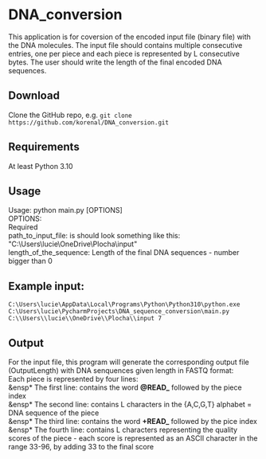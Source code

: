 # DNA_conversion
This application is for coversion of the encoded input file (binary file) with the DNA molecules. The input file should contains multiple consecutive entries, one per piece and each piece is represented by L consecutive bytes. The user should write the length of the final encoded DNA sequences.

## Download
Clone the GitHub repo, e.g. `git clone https://github.com/korenal/DNA_conversion.git`

## Requirements
At least Python 3.10

## Usage
Usage: python main.py [OPTIONS]<br>
OPTIONS:<br>
	Required<br>
	path_to_input_file: is should look something like this: "C:\\Users\\lucie\\OneDrive\\Plocha\\input"<br>
 	length_of_the_sequence: Length of the final DNA sequences - number bigger than 0

## Example input: 
  `C:\Users\lucie\AppData\Local\Programs\Python\Python310\python.exe C:\Users\lucie\PycharmProjects\DNA_sequence_conversion\main.py C:\\Users\\lucie\\OneDrive\\Plocha\\input 7`

## Output
For the input file, this program will generate the corresponding output file (OutputLength) with DNA senquences given length in FASTQ format:<br>
Each piece is represented by four lines:<br>
	&ensp* The first line: contains the word **@READ_** followed by the piece index<br>
 	&ensp* The second line: contains L characters in the {A,C,G,T} alphabet = DNA sequence of the piece<br>
  	&ensp* The third line: contains the word **+READ_** followed by the pice index<br>
   	&ensp* The fourth line: contains L characters representing the quality scores of the piece - each score is represented as an ASCII character in the range 33-96, by adding 33 to the final score




